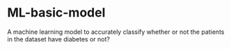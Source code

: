 # ML-basic-model
A machine learning model to accurately classify whether or not the patients in the dataset have diabetes or not?  

